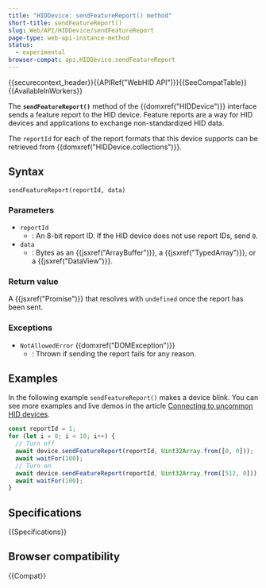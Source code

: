 ```yaml
---
title: "HIDDevice: sendFeatureReport() method"
short-title: sendFeatureReport()
slug: Web/API/HIDDevice/sendFeatureReport
page-type: web-api-instance-method
status:
  - experimental
browser-compat: api.HIDDevice.sendFeatureReport
---
```


{{securecontext_header}}{{APIRef("WebHID API")}}{{SeeCompatTable}}{{AvailableInWorkers}}

The **`sendFeatureReport()`** method of the {{domxref("HIDDevice")}} interface sends a feature report to the HID device. Feature reports are a way for HID devices and applications to exchange non-standardized HID data.

The `reportId` for each of the report formats that this device supports can be retrieved from {{domxref("HIDDevice.collections")}}.

## Syntax

```js-nolint
sendFeatureReport(reportId, data)
```

### Parameters

- `reportId`
  - : An 8-bit report ID. If the HID device does not use report IDs, send `0`.
- `data`
  - : Bytes as an {{jsxref("ArrayBuffer")}}, a {{jsxref("TypedArray")}}, or a {{jsxref("DataView")}}.

### Return value

A {{jsxref("Promise")}} that resolves with `undefined` once the report has been sent.

### Exceptions

- `NotAllowedError` {{domxref("DOMException")}}
  - : Thrown if sending the report fails for any reason.

## Examples

In the following example `sendFeatureReport()` makes a device blink. You can see more examples and live demos in the article [Connecting to uncommon HID devices](https://developer.chrome.com/docs/capabilities/hid).

```js
const reportId = 1;
for (let i = 0; i < 10; i++) {
  // Turn off
  await device.sendFeatureReport(reportId, Uint32Array.from([0, 0]));
  await waitFor(100);
  // Turn on
  await device.sendFeatureReport(reportId, Uint32Array.from([512, 0]));
  await waitFor(100);
}
```

## Specifications

{{Specifications}}

## Browser compatibility

{{Compat}}
